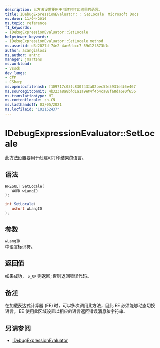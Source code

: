 ```yaml
---
description: 此方法设置要用于创建可打印结果的语言。
title: IDebugExpressionEvaluator：： SetLocale |Microsoft Docs
ms.date: 11/04/2016
ms.topic: reference
f1_keywords:
- IDebugExpressionEvaluator::SetLocale
helpviewer_keywords:
- IDebugExpressionEvaluator::SetLocale method
ms.assetid: d3d2027d-74e2-4ae6-bcc7-59d12f873b7c
author: acangialosi
ms.author: anthc
manager: jmartens
ms.workload:
- vssdk
dev_langs:
- CPP
- CSharp
ms.openlocfilehash: f109717c030c830f433a02bec52e5931e4b5e467
ms.sourcegitcommit: 4b323a8a8bfd1a1a9e84f4b4ca88fa8da690f656
ms.translationtype: MT
ms.contentlocale: zh-CN
ms.lasthandoff: 03/05/2021
ms.locfileid: "102152437"
---
```

# <a name="idebugexpressionevaluatorsetlocale"></a>IDebugExpressionEvaluator::SetLocale
此方法设置要用于创建可打印结果的语言。

## <a name="syntax"></a>语法

```cpp
HRESULT SetLocale( 
   WORD wLangID
);
```

```csharp
int SetLocale(
   ushort wLangID
);
```

## <a name="parameters"></a>参数
`wLangID`\
中语言标识符。

## <a name="return-value"></a>返回值
 如果成功， `S_OK` 则返回; 否则返回错误代码。

## <a name="remarks"></a>备注
 在加载表达式计算器 (EE) 时，可以多次调用此方法，因此 EE 必须能够动态切换语言。 EE 使用此区域设置以相应的语言返回错误消息和字符串。

## <a name="see-also"></a>另请参阅
- [IDebugExpressionEvaluator](../../../extensibility/debugger/reference/idebugexpressionevaluator.md)
